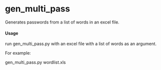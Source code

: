# gen_multi_pass

Generates passwords from a list of words in an excel file.

#### Usage

run gen_multi_pass.py with an excel file with a list of words as an argument.

For example:

gen_multi_pass.py wordlist.xls
